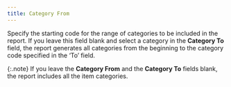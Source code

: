 ```yaml
---
title: Category From
---
```



Specify the starting code for the range of categories to be included  in the report. If you leave this field blank and select a category in  the **Category To** field, the report  generates all categories from the beginning to the category code specified  in the ‘To’ field.


{:.note}
If you leave the **Category 
 From** and the **Category To**  fields blank, the report includes all the item categories.
